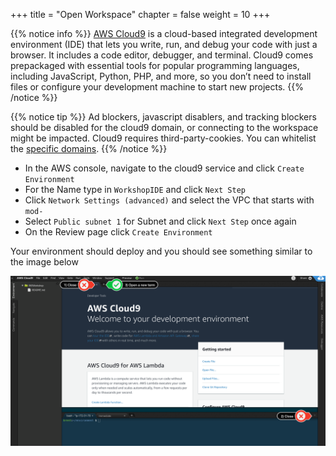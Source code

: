 +++
title = "Open Workspace"
chapter = false
weight = 10
+++

{{% notice info %}}
[AWS Cloud9](https://aws.amazon.com/cloud9/) is a cloud-based integrated development environment (IDE) that lets you write, run, and debug your code with just a browser. It includes a code editor, debugger, and terminal. Cloud9 comes prepackaged with essential tools for popular programming languages, including JavaScript, Python, PHP, and more, so you don’t need to install files or configure your development machine to start new projects.
{{% /notice %}}

{{% notice tip %}}
Ad blockers, javascript disablers, and tracking blockers should be disabled for
the cloud9 domain, or connecting to the workspace might be impacted.
Cloud9 requires third-party-cookies. You can whitelist the [specific domains]( https://docs.aws.amazon.com/cloud9/latest/user-guide/troubleshooting.html#troubleshooting-env-loading).
{{% /notice %}}

- In the AWS console, navigate to the cloud9 service and click `Create Environment`
- For the Name type in `WorkshopIDE` and click `Next Step`
- Click `Network Settings (advanced)` and select the VPC that starts with `mod-`
- Select `Public subnet 1` for Subnet and click `Next Step` once again
- On the Review page click `Create Environment`

Your environment should deploy and you should see something similar to the image below

![c9before](/images/c9before.png)

